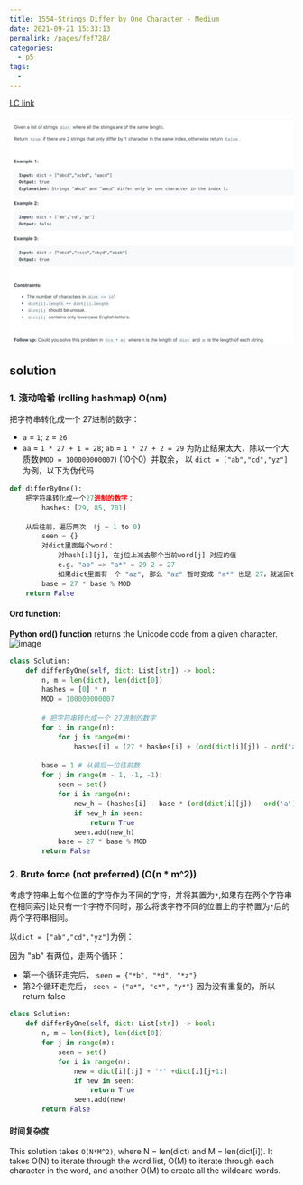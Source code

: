 ```yaml
---
title: 1554-Strings Differ by One Character - Medium
date: 2021-09-21 15:33:13
permalink: /pages/fef728/
categories:
  - p5
tags:
  - 
---
```

[LC link](https://leetcode.com/problems/strings-differ-by-one-character/)

![](https://raw.githubusercontent.com/emmableu/image/master/1554-0.png)

## solution
### 1. 滚动哈希 (rolling hashmap) O(nm)
把字符串转化成一个 27进制的数字：
- `a` = `1`; `z` = `26` 
- `aa` = `1 * 27 + 1 = 28`; `ab` = `1 * 27 + 2 = 29`
为防止结果太大，除以一个大质数(`MOD = 100000000007`) (10个0）并取余，
以 `dict = ["ab","cd","yz"]` 为例，以下为伪代码
```python
def differByOne():
    把字符串转化成一个27进制的数字：
        hashes: [29, 85, 701]

    从后往前，遍历两次 （j = 1 to 0)
        seen = {}
        对dict里面每个word：
            对hash[i][j], 在j位上减去那个当前word[j] 对应的值
            e.g. "ab" => "a*" = 29-2 = 27
            如果dict里面有一个 "az", 那么 "az" 暂时变成 "a*" 也是 27，就返回true
        base = 27 * base % MOD
    return False
```
#### Ord function:
 **Python ord() function** returns the Unicode code from a given character.
<img width="633" alt="image" src="https://user-images.githubusercontent.com/41789327/180720293-f6fbdf35-414d-4850-b8c4-407e380059f2.png">


```python
class Solution:
    def differByOne(self, dict: List[str]) -> bool:
        n, m = len(dict), len(dict[0])
        hashes = [0] * n
        MOD = 100000000007
        
        # 把字符串转化成一个 27进制的数字
        for i in range(n):
            for j in range(m):
                hashes[i] = (27 * hashes[i] + (ord(dict[i][j]) - ord('a'))) % MOD
        
        base = 1 # 从最后一位往前数
        for j in range(m - 1, -1, -1):     
            seen = set()
            for i in range(n):
                new_h = (hashes[i] - base * (ord(dict[i][j]) - ord('a'))) % MOD
                if new_h in seen:
                    return True
                seen.add(new_h)
            base = 27 * base % MOD
        return False
```



### 2. Brute force (not preferred) (O(n * m^2))

考虑字符串上每个位置的字符作为不同的字符，并将其置为`*`,如果存在两个字符串在相同索引处只有一个字符不同时，那么将该字符不同的位置上的字符置为`*`后的两个字符串相同。

以`dict = ["ab","cd","yz"]`为例：

因为 "ab" 有两位，走两个循环：
- 第一个循环走完后， `seen = {"*b", "*d", "*z"}`
- 第2个循环走完后， `seen = {"a*", "c*", "y*"}`
因为没有重复的，所以return false

```python
class Solution:
    def differByOne(self, dict: List[str]) -> bool:
        n, m = len(dict), len(dict[0])
        for j in range(m):
            seen = set()
            for i in range(n):
                new = dict[i][:j] + '*' +dict[i][j+1:]
                if new in seen:
                    return True
                seen.add(new)
        return False
```
#### 时间复杂度
This solution takes `O(N*M^2)`, where N = len(dict) and M = len(dict[i]). It takes O(N) to iterate through the word list, O(M) to iterate through each character in the word, and another O(M) to create all the wildcard words.
